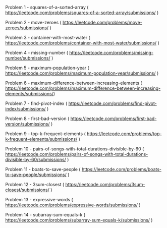 Problem 1 - squares-of-a-sorted-array ( https://leetcode.com/problems/squares-of-a-sorted-array/submissions/ )

Problem 2 - move-zeroes ( https://leetcode.com/problems/move-zeroes/submissions/ )

Problem 3 - container-with-most-water ( https://leetcode.com/problems/container-with-most-water/submissions/ )

Problem 4 - missing-number ( https://leetcode.com/problems/missing-number/submissions/ )

Problem 5 - maximum-population-year ( https://leetcode.com/problems/maximum-population-year/submissions/ )

Problem 6 - maximum-difference-between-increasing-elements ( https://leetcode.com/problems/maximum-difference-between-increasing-elements/submissions/)

Problem 7 - find-pivot-index ( https://leetcode.com/problems/find-pivot-index/submissions/ )

Problem 8 - first-bad-version ( https://leetcode.com/problems/first-bad-version/submissions/ )

Problem 9 - top-k-frequent-elements ( https://leetcode.com/problems/top-k-frequent-elements/submissions/ )

Problem 10 - pairs-of-songs-with-total-durations-divisible-by-60 ( https://leetcode.com/problems/pairs-of-songs-with-total-durations-divisible-by-60/submissions/ )

Problem 11 - boats-to-save-people ( https://leetcode.com/problems/boats-to-save-people/submissions/ )

Problem 12 - 3sum-closest ( https://leetcode.com/problems/3sum-closest/submissions/ )

Problem 13 - expressive-words ( https://leetcode.com/problems/expressive-words/submissions/ )

Problem 14 - subarray-sum-equals-k ( https://leetcode.com/problems/subarray-sum-equals-k/submissions/ )